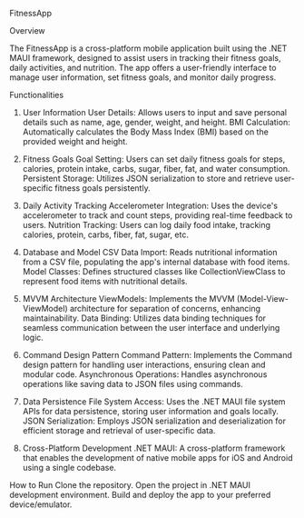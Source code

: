 
FitnessApp

Overview

The FitnessApp is a cross-platform mobile application built using the .NET MAUI framework, designed to assist users in tracking their fitness goals, daily activities, and nutrition. The app offers a user-friendly interface to manage user information, set fitness goals, and monitor daily progress.

Functionalities

1. User Information
User Details: Allows users to input and save personal details such as name, age, gender, weight, and height.
BMI Calculation: Automatically calculates the Body Mass Index (BMI) based on the provided weight and height.

2. Fitness Goals
Goal Setting: Users can set daily fitness goals for steps, calories, protein intake, carbs, sugar, fiber, fat, and water consumption.
Persistent Storage: Utilizes JSON serialization to store and retrieve user-specific fitness goals persistently.

3. Daily Activity Tracking
Accelerometer Integration: Uses the device's accelerometer to track and count steps, providing real-time feedback to users.
Nutrition Tracking: Users can log daily food intake, tracking calories, protein, carbs, fiber, fat, sugar, etc.

4. Database and Model
CSV Data Import: Reads nutritional information from a CSV file, populating the app's internal database with food items.
Model Classes: Defines structured classes like CollectionViewClass to represent food items with nutritional details.

5. MVVM Architecture
ViewModels: Implements the MVVM (Model-View-ViewModel) architecture for separation of concerns, enhancing maintainability.
Data Binding: Utilizes data binding techniques for seamless communication between the user interface and underlying logic.

6. Command Design Pattern
Command Pattern: Implements the Command design pattern for handling user interactions, ensuring clean and modular code.
Asynchronous Operations: Handles asynchronous operations like saving data to JSON files using commands.

7. Data Persistence
File System Access: Uses the .NET MAUI file system APIs for data persistence, storing user information and goals locally.
JSON Serialization: Employs JSON serialization and deserialization for efficient storage and retrieval of user-specific data.

8. Cross-Platform Development
.NET MAUI: A cross-platform framework that enables the development of native mobile apps for iOS and Android using a single codebase.

How to Run
Clone the repository.
Open the project in .NET MAUI development environment.
Build and deploy the app to your preferred device/emulator.

